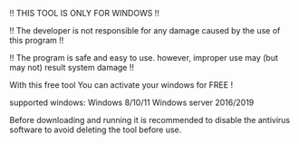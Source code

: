 !! THIS TOOL IS ONLY FOR WINDOWS !! 

!! The developer is not responsible for any damage caused by the use of this program !!

!! The program is safe and easy to use. however, improper use may (but may not) result system damage !!

With this free tool You can activate your windows for FREE !

supported windows:
Windows 8/10/11
Windows server 2016/2019


Before downloading and running it is recommended to disable the antivirus software to avoid deleting the tool before use.
